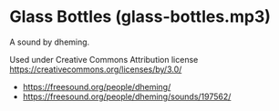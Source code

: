 # Glass Bottles (glass-bottles.mp3)

A sound by dheming.

Used under Creative Commons Attribution license https://creativecommons.org/licenses/by/3.0/

- https://freesound.org/people/dheming/
- https://freesound.org/people/dheming/sounds/197562/
